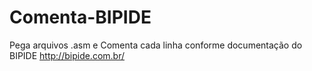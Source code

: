 # Comenta-BIPIDE
Pega arquivos .asm e Comenta cada linha conforme documentação do BIPIDE
http://bipide.com.br/
